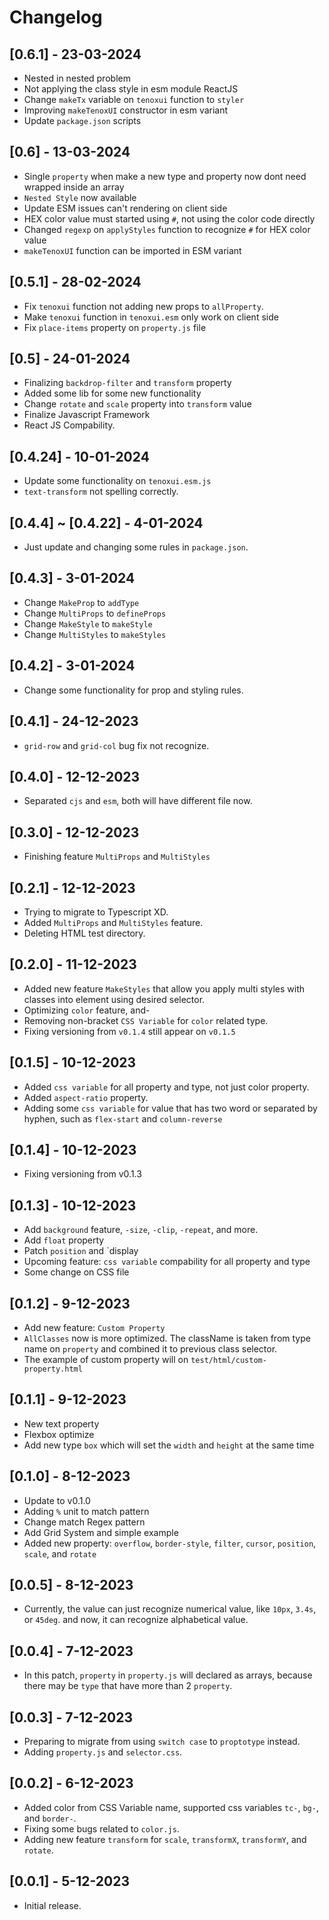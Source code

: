 # Changelog

## [0.6.1] - 23-03-2024

- Nested in nested problem
- Not applying the class style in esm module ReactJS
- Change `makeTx` variable on `tenoxui` function to `styler`
- Improving `makeTenoxUI` constructor in esm variant
- Update `package.json` scripts

## [0.6] - 13-03-2024

- Single `property` when make a new type and property now dont need wrapped inside an array
- `Nested Style` now available
- Update ESM issues can't rendering on client side
- HEX color value must started using `#`, not using the color code directly
- Changed `regexp` on `applyStyles` function to recognize `#` for HEX color value
- `makeTenoxUI` function can be imported in ESM variant

## [0.5.1] - 28-02-2024

- Fix `tenoxui` function not adding new props to `allProperty`.
- Make `tenoxui` function in `tenoxui.esm` only work on client side
- Fix `place-items` property on `property.js` file

## [0.5] - 24-01-2024

- Finalizing `backdrop-filter` and `transform` property
- Added some lib for some new functionality
- Change `rotate` and `scale` property into `transform` value
- Finalize Javascript Framework
- React JS Compability.

## [0.4.24] - 10-01-2024

- Update some functionality on `tenoxui.esm.js`
- `text-transform` not spelling correctly.

## [0.4.4] ~ [0.4.22] - 4-01-2024

- Just update and changing some rules in `package.json`.

## [0.4.3] - 3-01-2024

- Change `MakeProp` to `addType`
- Change `MultiProps` to `defineProps`
- Change `MakeStyle` to `makeStyle`
- Change `MultiStyles` to `makeStyles`

## [0.4.2] - 3-01-2024

- Change some functionality for prop and styling rules.

## [0.4.1] - 24-12-2023

- `grid-row` and `grid-col` bug fix not recognize.

## [0.4.0] - 12-12-2023

- Separated `cjs` and `esm`, both will have different file now.

## [0.3.0] - 12-12-2023

- Finishing feature `MultiProps` and `MultiStyles`

## [0.2.1] - 12-12-2023

- Trying to migrate to Typescript XD.
- Added `MultiProps` and `MultiStyles` feature.
- Deleting HTML test directory.

## [0.2.0] - 11-12-2023

- Added new feature `MakeStyles` that allow you apply multi styles with classes into element using desired selector.
- Optimizing `color` feature, and-
- Removing non-bracket `CSS Variable` for `color` related type.
- Fixing versioning from `v0.1.4` still appear on `v0.1.5`

## [0.1.5] - 10-12-2023

- Added `css variable` for all property and type, not just color property.
- Added `aspect-ratio` property.
- Adding some `css variable` for value that has two word or separated by hyphen, such as `flex-start` and `column-reverse`

## [0.1.4] - 10-12-2023

- Fixing versioning from v0.1.3

## [0.1.3] - 10-12-2023

- Add `background` feature, `-size`, `-clip`, `-repeat`, and more.
- Add `float` property
- Patch `position` and `display
- Upcoming feature: `css variable` compability for all property and type
- Some change on CSS file

## [0.1.2] - 9-12-2023

- Add new feature: `Custom Property`
- `AllClasses` now is more optimized. The className is taken from type name on `property` and combined it to previous class selector.
- The example of custom property will on `test/html/custom-property.html`

## [0.1.1] - 9-12-2023

- New text property
- Flexbox optimize
- Add new type `box` which will set the `width` and `height` at the same time

## [0.1.0] - 8-12-2023

- Update to v0.1.0
- Adding `%` unit to match pattern
- Change match Regex pattern
- Add Grid System and simple example
- Added new property: `overflow`, `border-style`, `filter`, `cursor`, `position`, `scale`, and `rotate`

## [0.0.5] - 8-12-2023

- Currently, the value can just recognize numerical value, like `10px`, `3.4s`, or `45deg`. and now, it can recognize alphabetical value.

## [0.0.4] - 7-12-2023

- In this patch, `property` in `property.js` will declared as arrays, because there may be `type` that have more than 2 `property`.

## [0.0.3] - 7-12-2023

- Preparing to migrate from using `switch case` to `proptotype` instead.
- Adding `property.js` and `selector.css`.

## [0.0.2] - 6-12-2023

- Added color from CSS Variable name, supported css variables `tc-`, `bg-`, and `border-`.
- Fixing some bugs related to `color.js`.
- Adding new feature `transform` for `scale`, `transformX`, `transformY`, and `rotate`.

## [0.0.1] - 5-12-2023

- Initial release.
